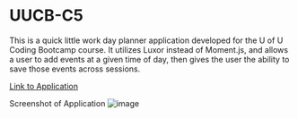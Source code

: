 # UUCB-C5
This is a quick little work day planner application developed for the U of U Coding Bootcamp course.  It utilizes Luxor instead of Moment.js, and allows a user to add events at a given time of day, then gives the user the ability to save those events across sessions.

[Link to Application](https://measton12.github.io/UUCB-C5/)

Screenshot of Application
![image](https://user-images.githubusercontent.com/68579829/115176237-f10c2200-a089-11eb-86a4-41e2cd32a253.png)
